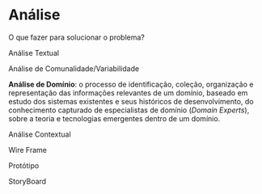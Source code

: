 # Análise

O que fazer para solucionar o problema?

Análise Textual

Análise de Comunalidade\/Variabilidade

**Análise de Domínio**: o processo de identificação, coleção, organização e representação das informações relevantes de um domínio, baseado em estudo dos sistemas existentes e seus históricos de desenvolvimento, do conhecimento capturado de especialistas de domínio \(_Domain Experts_\), sobre a teoria e tecnologias emergentes dentro de um domínio.

Análise Contextual

Wire Frame

Protótipo

StoryBoard

